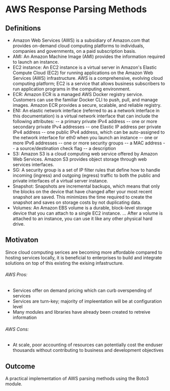 # AWS Response Parsing Methods
## Definitions
- Amazon Web Services (AWS) is a subsidiary of Amazon.com that provides on-demand cloud computing platforms to individuals, companies and governments, on a paid subscription basis.
- AMI: An Amazon Machine Image (AMI) provides the information required to launch an instance.
- EC2 instance: An EC2 instance is a virtual server in Amazon's Elastic Compute Cloud (EC2) for running applications on the Amazon Web Services (AWS) infrastructure. AWS is a comprehensive, evolving cloud computing platform; EC2 is a service that allows business subscribers to run application programs in the computing environment.
- ECR: Amazon ECR is a managed AWS Docker registry service. Customers can use the familiar Docker CLI to push, pull, and manage images. Amazon ECR provides a secure, scalable, and reliable registry.
- ENI: An elastic network interface (referred to as a network interface in this documentation) is a virtual network interface that can include the following attributes:
    -- a primary private IPv4 address
    -- one or more secondary private IPv4 addresses
    -- one Elastic IP address per private IPv4 address
    -- one public IPv4 address, which can be auto-assigned to the network interface for eth0 when you launch an instance
    -- one or more IPv6 addresses
    -- one or more security groups
    -- a MAC address
    -- a source/destination check flag
    -- a description
- S3: Amazon S3 is a cloud computing web service offered by Amazon Web Services. Amazon S3 provides object storage through web services interfaces.
- SG: A security group is a set of IP filter rules that define how to handle incoming (ingress) and outgoing (egress) traffic to both the public and private interfaces of a virtual server instance.
- Snapshot: Snapshots are incremental backups, which means that only the blocks on the device that have changed after your most recent snapshot are saved. This minimizes the time required to create the snapshot and saves on storage costs by not duplicating data.
- Volumes: An Amazon EBS volume is a durable, block-level storage device that you can attach to a single EC2 instance. ... After a volume is attached to an instance, you can use it like any other physical hard drive.
## Motivaton
Since cloud computing serices are becoming more affordable compared to hosting services locally, it is beneficial to enterprises to build and integrate solutions on top of this existing the exising infastructure. 
###### AWS Pros:
- Services offer on demand pricing which can curb overspending of services
- Services are turn-key; majority of impleentation will be at configuration level
- Many modules and libraries have already been created to retreive information 
###### AWS Cons:
- At scale, poor accounting of resources can potentially cost the enduser thousands without contributing to business and development objectives
## Outcome
A practical implementation of AWS parsing methods using the Boto3 module.
